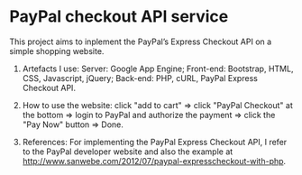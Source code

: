 # PayPal checkout API service

This project aims to inplement the PayPal’s Express Checkout API on a simple shopping website. 

1. Artefacts I use:
	Server: Google App Engine;
	Front-end: Bootstrap, HTML, CSS, Javascript, jQuery;
	Back-end: PHP, cURL, PayPal Express Checkout API.

2. How to use the website:
	click "add to cart" => click "PayPal Checkout" at the bottom => login to PayPal and authorize the payment => click the "Pay Now" button => Done.

3. References:
   For implementing the PayPal Express Checkout API, I refer to the PayPal developer website and also the example at http://www.sanwebe.com/2012/07/paypal-expresscheckout-with-php.

